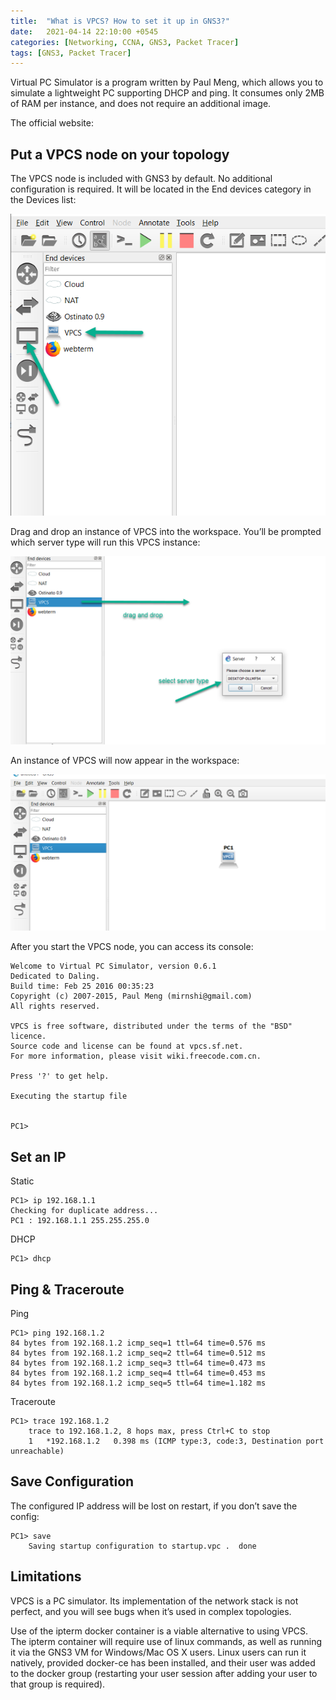 ```yaml
---
title:  "What is VPCS? How to set it up in GNS3?"
date:   2021-04-14 22:10:00 +0545
categories: [Networking, CCNA, GNS3, Packet Tracer] 
tags: [GNS3, Packet Tracer] 
---
```


Virtual PC Simulator is a program written by Paul Meng, which allows you to simulate a lightweight PC supporting DHCP and ping. It consumes only 2MB of RAM per instance, and does not require an additional image.

The official website: <a href="https://sourceforge.net/projects/vpcs/?source=directory" target = "_blank"></a>

## Put a VPCS node on your topology

The VPCS node is included with GNS3 by default. No additional configuration is required. It will be located in the End devices category in the Devices list:

![Step 1](/assets/img/vpc/1.png)

Drag and drop an instance of VPCS into the workspace. You’ll be prompted which server type will run this VPCS instance:

![Step 2](/assets/img/vpc/2.png)

An instance of VPCS will now appear in the workspace:

![Step 3](/assets/img/vpc/3.png)

After you start the VPCS node, you can access its console:

```console
Welcome to Virtual PC Simulator, version 0.6.1
Dedicated to Daling.
Build time: Feb 25 2016 00:35:23
Copyright (c) 2007-2015, Paul Meng (mirnshi@gmail.com)
All rights reserved.

VPCS is free software, distributed under the terms of the "BSD" licence.
Source code and license can be found at vpcs.sf.net.
For more information, please visit wiki.freecode.com.cn.

Press '?' to get help.

Executing the startup file


PC1>
```

## Set an IP

Static

```console
PC1> ip 192.168.1.1
Checking for duplicate address...
PC1 : 192.168.1.1 255.255.255.0
```

DHCP

```console  
PC1> dhcp
```

## Ping & Traceroute

Ping

```console
PC1> ping 192.168.1.2
84 bytes from 192.168.1.2 icmp_seq=1 ttl=64 time=0.576 ms
84 bytes from 192.168.1.2 icmp_seq=2 ttl=64 time=0.512 ms
84 bytes from 192.168.1.2 icmp_seq=3 ttl=64 time=0.473 ms
84 bytes from 192.168.1.2 icmp_seq=4 ttl=64 time=0.453 ms
84 bytes from 192.168.1.2 icmp_seq=5 ttl=64 time=1.182 ms
```

Traceroute

```console
PC1> trace 192.168.1.2
    trace to 192.168.1.2, 8 hops max, press Ctrl+C to stop
    1   *192.168.1.2   0.398 ms (ICMP type:3, code:3, Destination port unreachable)
```

## Save Configuration

The configured IP address will be lost on restart, if you don’t save the config:

```console
PC1> save
    Saving startup configuration to startup.vpc .  done
```

## Limitations

VPCS is a PC simulator. Its implementation of the network stack is not perfect, and you will see bugs when it’s used in complex topologies.

Use of the ipterm docker container is a viable alternative to using VPCS. The ipterm container will require use of linux commands, as well as running it via the GNS3 VM for Windows/Mac OS X users. Linux users can run it natively, provided docker-ce has been installed, and their user was added to the docker group (restarting your user session after adding your user to that group is required).
